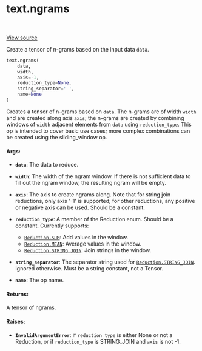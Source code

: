 <div itemscope itemtype="http://developers.google.com/ReferenceObject">
<meta itemprop="name" content="text.ngrams" />
<meta itemprop="path" content="Stable" />
</div>

# text.ngrams

<table class="tfo-notebook-buttons tfo-api" align="left">
</table>

<a target="_blank" href="https://github.com/tensorflow/text/tree/master/tensorflow_text/python/ops/ngrams_op.py">View
source</a>

Create a tensor of n-grams based on the input data `data`.

``` python
text.ngrams(
    data,
    width,
    axis=-1,
    reduction_type=None,
    string_separator=' ',
    name=None
)
```

<!-- Placeholder for "Used in" -->

Creates a tensor of n-grams based on `data`. The n-grams are of width `width`
and are created along axis `axis`; the n-grams are created by combining
windows of `width` adjacent elements from `data` using `reduction_type`. This
op is intended to cover basic use cases; more complex combinations can be
created using the sliding_window op.

#### Args:

*   <b>`data`</b>: The data to reduce.
*   <b>`width`</b>: The width of the ngram window. If there is not sufficient
    data to fill out the ngram window, the resulting ngram will be empty.
*   <b>`axis`</b>: The axis to create ngrams along. Note that for string join
    reductions, only axis '-1' is supported; for other reductions, any positive
    or negative axis can be used. Should be a constant.
*   <b>`reduction_type`</b>: A member of the Reduction enum. Should be a
    constant. Currently supports:

    *   <a href="../text/Reduction.md#SUM"><code>Reduction.SUM</code></a>: Add
        values in the window.
    *   <a href="../text/Reduction.md#MEAN"><code>Reduction.MEAN</code></a>:
        Average values in the window.
    *   <a href="../text/Reduction.md#STRING_JOIN"><code>Reduction.STRING_JOIN</code></a>:
        Join strings in the window.

*   <b>`string_separator`</b>: The separator string used for
    <a href="../text/Reduction.md#STRING_JOIN"><code>Reduction.STRING_JOIN</code></a>.
    Ignored otherwise. Must be a string constant, not a Tensor.

*   <b>`name`</b>: The op name.

#### Returns:

A tensor of ngrams.

#### Raises:

*   <b>`InvalidArgumentError`</b>: if `reduction_type` is either None or not a
    Reduction, or if `reduction_type` is STRING_JOIN and `axis` is not -1.
